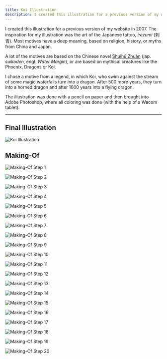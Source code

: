 ```yaml
---
title: Koi Illustration
description: I created this illustration for a previous version of my website in 2007 with a pencil on paper and then brought it into Adobe Photoshop, where all coloring was done.
---
```


I created this illustration for a previous version of my website in 2007. The inspiration for my illustration was the art of the Japanese tattoo, _irezumi_ (刺青). Most motives have a deep meaning, based on religion, history, or myths from China and Japan.

A lot of the motives are based on the Chinese novel [Shuǐhǔ Zhuàn](https://en.wikipedia.org/wiki/Water_Margin) (jap. _suikoden_, engl. _Water Margin_), or are based on mythical creatures like the Phoenix, Dragons or Koi.

I chose a motive from a legend, in which Koi, who swim against the stream of some magic waterfalls turn into a dragon. After 500 more years, they turn into a horned dragon and after 1000 years into a flying dragon.

The illustration was done with a pencil on paper and then brought into Adobe Photoshop, where all coloring was done (with the help of a Wacom tablet).

---

## Final Illustration

![Koi Illustration](/assets/images/projects/koi-illustration/cover.jpg)

## Making-Of

![Making-Of Step 1](/assets/images/projects/koi-illustration/koi-making-of-01.jpg)

![Making-Of Step 2](/assets/images/projects/koi-illustration/koi-making-of-02.jpg)

![Making-Of Step 3](/assets/images/projects/koi-illustration/koi-making-of-03.jpg)

![Making-Of Step 4](/assets/images/projects/koi-illustration/koi-making-of-04.jpg)

![Making-Of Step 5](/assets/images/projects/koi-illustration/koi-making-of-05.jpg)

![Making-Of Step 6](/assets/images/projects/koi-illustration/koi-making-of-06.jpg)

![Making-Of Step 7](/assets/images/projects/koi-illustration/koi-making-of-07.jpg)

![Making-Of Step 8](/assets/images/projects/koi-illustration/koi-making-of-08.jpg)

![Making-Of Step 9](/assets/images/projects/koi-illustration/koi-making-of-09.jpg)

![Making-Of Step 10](/assets/images/projects/koi-illustration/koi-making-of-10.jpg)

![Making-Of Step 11](/assets/images/projects/koi-illustration/koi-making-of-11.jpg)

![Making-Of Step 12](/assets/images/projects/koi-illustration/koi-making-of-12.jpg)

![Making-Of Step 13](/assets/images/projects/koi-illustration/koi-making-of-13.jpg)

![Making-Of Step 14](/assets/images/projects/koi-illustration/koi-making-of-14.jpg)

![Making-Of Step 15](/assets/images/projects/koi-illustration/koi-making-of-15.jpg)

![Making-Of Step 16](/assets/images/projects/koi-illustration/koi-making-of-16.jpg)

![Making-Of Step 17](/assets/images/projects/koi-illustration/koi-making-of-17.jpg)

![Making-Of Step 18](/assets/images/projects/koi-illustration/koi-making-of-18.jpg)

![Making-Of Step 19](/assets/images/projects/koi-illustration/koi-making-of-19.jpg)

![Making-Of Step 20](/assets/images/projects/koi-illustration/koi-making-of-20.jpg)
